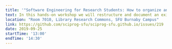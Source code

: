 ```yaml
---
title: '"Software Engineering for Research Students: How to organize and document your research software project" by Chris Kerslake'
text: In this hands-on workshop we will restructure and document an existing Python software project and its code to make it more readable, easier to share with others and easier to hand-off to the next researcher. We will cover how to comment and document your code, organize your project, add logging, add configuration files and add verification and testing mechanisms. The sample project, both before and after, and all examples will be available for download before and after the class.
location: "Room 7010, Library Research Commons, SFU Burnaby Campus"
link: https://github.com/sciprog-sfu/sciprog-sfu.github.io/issues/219
date: 2019-09-25
startTime: '13:00'
endTime: '14:30'
---
```

